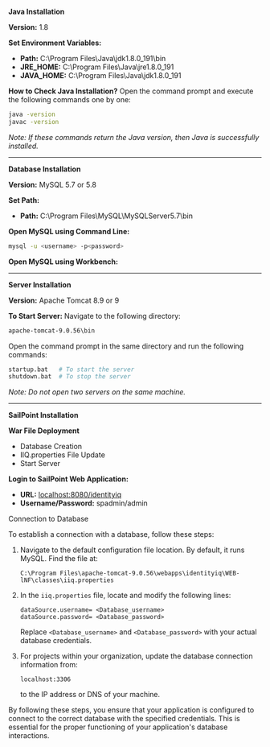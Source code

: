 **Java Installation**

**Version:** 1.8

**Set Environment Variables:**
- **Path:** C:\Program Files\Java\jdk1.8.0_191\bin
- **JRE_HOME:** C:\Program Files\Java\jre1.8.0_191
- **JAVA_HOME:** C:\Program Files\Java\jdk1.8.0_191

**How to Check Java Installation?**
Open the command prompt and execute the following commands one by one:
```bash
java -version
javac -version
```
*Note: If these commands return the Java version, then Java is successfully installed.*

---

**Database Installation**

**Version:** MySQL 5.7 or 5.8

**Set Path:**
- **Path:** C:\Program Files\MySQL\MySQLServer5.7\bin

**Open MySQL using Command Line:**
```bash
mysql -u <username> -p<password>
```

**Open MySQL using Workbench:**

---

**Server Installation**

**Version:** Apache Tomcat 8.9 or 9

**To Start Server:**
Navigate to the following directory:
```bash
apache-tomcat-9.0.56\bin
```
Open the command prompt in the same directory and run the following commands:
```bash
startup.bat   # To start the server
shutdown.bat  # To stop the server
```
*Note: Do not open two servers on the same machine.*

---

**SailPoint Installation**

**War File Deployment**
- Database Creation
- IIQ.properties File Update
- Start Server

**Login to SailPoint Web Application:**
- **URL:** [localhost:8080/identityiq](http://localhost:8080/identityiq)
- **Username/Password:** spadmin/admin






Connection to Database

To establish a connection with a database, follow these steps:

1. Navigate to the default configuration file location. By default, it runs MySQL. Find the file at:

   ```
   C:\Program Files\apache-tomcat-9.0.56\webapps\identityiq\WEB-lNF\classes\iiq.properties
   ```

2. In the `iiq.properties` file, locate and modify the following lines:

   ```properties
   dataSource.username= <Database_username>
   dataSource.password= <Database_password>
   ```

   Replace `<Database_username>` and `<Database_password>` with your actual database credentials.

3. For projects within your organization, update the database connection information from:

   ```plaintext
   localhost:3306
   ```

   to the IP address or DNS of your machine.

By following these steps, you ensure that your application is configured to connect to the correct database with the specified credentials. This is essential for the proper functioning of your application's database interactions.
